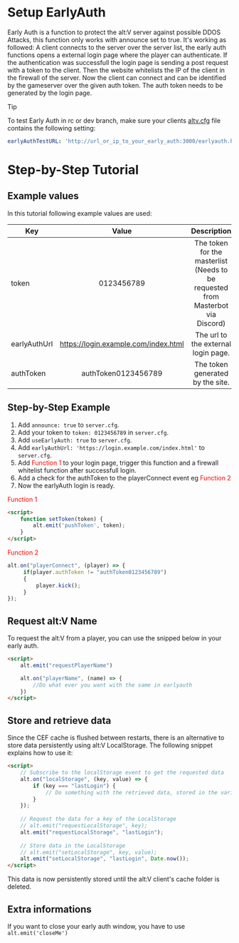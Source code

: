 # Setup EarlyAuth

Early Auth is a function to protect the alt:V server against possible DDOS Attacks, this function only works with announce set to true.
It's working as followed: A client connects to the server over the server list, the early auth functions opens a external login page where the player can authenticate. If the authentication was successfull the login page is sending a post request with a token to the client. Then the website whitelists the IP of the client in the firewall of the server. Now the client can connect and can be identified by the gameserver over the given auth token. The auth token needs to be generated by the login page.

> [!TIP]
> To test Early Auth in rc or dev branch, make sure your clients [altv.cfg](~/articles/configs/client.md) file contains the following setting:
> ```yaml
> earlyAuthTestURL: 'http://url_or_ip_to_your_early_auth:3000/earlyauth.html'
> ```

# Step-by-Step Tutorial

## Example values

In this tutorial following example values are used:

| Key   |             Value             |             Description             |
| ------ | :-------------------------------: | :-------------------------------: |
|   token           |   0123456789                                  |   The token for the masterlist (Needs to be requested from Masterbot via Discord)          |
|   earlyAuthUrl    |   https://login.example.com/index.html    |   The url to the external login page. |
|   authToken       |   authToken0123456789                         |   The token generated by the site.    |

## Step-by-Step Example

1. Add `announce: true` to `server.cfg`.
2. Add your token to `token: 0123456789` in `server.cfg`.
3. Add `useEarlyAuth: true` to `server.cfg`.
4. Add `earlyAuthUrl: 'https://login.example.com/index.html'` to `server.cfg`.
5. Add <span style="color:red">Function 1</span> to your login page, trigger this function and a firewall whitelist function after successfull login.
6. Add a check for the authToken to the playerConnect event eg <span style="color:red">Function 2</span>
7. Now the earlyAuth login is ready.

<span style="color:red">Function 1</span>

```html
<script>
    function setToken(token) {
        alt.emit('pushToken', token);
    }
</script>
```

<span style="color:red">Function 2</span>

```js
alt.on("playerConnect", (player) => {
     if(player.authToken != "authToken0123456789")
     {
         player.kick();
     }
});
```

## Request alt:V Name
To request the alt:V from a player, you can use the snipped below in your early auth.

```html
<script>
    alt.emit("requestPlayerName")

    alt.on("playerName", (name) => {
        //Do what ever you want with the same in earlyauth
    })
</script>
```

## Store and retrieve data
Since the CEF cache is flushed between restarts, there is an alternative to store data persistently using alt:V LocalStorage.
The following snippet explains how to use it:
```html
<script>
    // Subscribe to the localStorage event to get the requested data
    alt.on("localStorage", (key, value) => {
        if (key === "lastLogin") {
            // Do something with the retrieved data, stored in the variable "value"
        }
    });
    
    // Request the data for a key of the LocalStorage
    // alt.emit("requestLocalStorage", key);
    alt.emit("requestLocalStorage", "lastLogin");
    
    // Store data in the LocalStorage
    // alt.emit("setLocalStorage", key, value);
    alt.emit("setLocalStorage", "lastLogin", Date.now());
</script>
```
This data is now persistently stored until the alt:V client's cache folder is deleted.

## Extra informations
If you want to close your early auth window, you have to use `alt.emit('closeMe')`